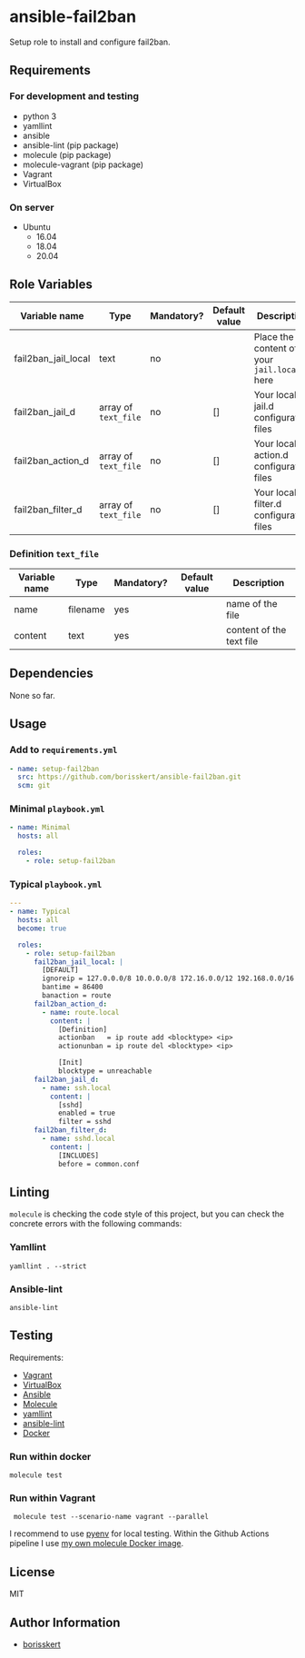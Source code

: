 # ansible-fail2ban

Setup role to install and configure fail2ban.

## Requirements

### For development and testing

* python 3
* yamllint
* ansible
* ansible-lint (pip package)
* molecule (pip package)
* molecule-vagrant (pip package)
* Vagrant
* VirtualBox

### On server

* Ubuntu
  * 16.04
  * 18.04
  * 20.04

## Role Variables

| Variable name  | Type  | Mandatory?  | Default value             | Description |
|----------------|-------|-------------|---------------------------|-------------|
| fail2ban_jail_local     | text  | no          |                           | Place the content of your `jail.local` here |
| fail2ban_jail_d         | array of `text_file` | no | []                  | Your local jail.d configuration files       |
| fail2ban_action_d       | array of `text_file` | no | []                  | Your local action.d configuration files     |
| fail2ban_filter_d       | array of `text_file` | no | []                  | Your local filter.d configuration files     |

### Definition `text_file`

| Variable name  | Type  | Mandatory?  | Default value | Description |
|----------------|-------|-------------|---------------|-------------|
| name           | filename | yes      |               | name of the file |
| content        | text     | yes      |               | content of the text file |

## Dependencies

None so far.

## Usage

### Add to `requirements.yml`

```yaml
- name: setup-fail2ban
  src: https://github.com/borisskert/ansible-fail2ban.git
  scm: git
```

### Minimal `playbook.yml`

```yaml
- name: Minimal
  hosts: all

  roles:
    - role: setup-fail2ban
```

### Typical `playbook.yml`

```yaml
---
- name: Typical
  hosts: all
  become: true

  roles:
    - role: setup-fail2ban
      fail2ban_jail_local: |
        [DEFAULT]
        ignoreip = 127.0.0.0/8 10.0.0.0/8 172.16.0.0/12 192.168.0.0/16
        bantime = 86400
        banaction = route
      fail2ban_action_d:
        - name: route.local
          content: |
            [Definition]
            actionban   = ip route add <blocktype> <ip>
            actionunban = ip route del <blocktype> <ip>

            [Init]
            blocktype = unreachable
      fail2ban_jail_d:
        - name: ssh.local
          content: |
            [sshd]
            enabled = true
            filter = sshd
      fail2ban_filter_d:
        - name: sshd.local
          content: |
            [INCLUDES]
            before = common.conf
```

## Linting

`molecule` is checking the code style of this project, but you can
 check the concrete errors with the following commands: 

### Yamllint

```shell script
yamllint . --strict
```

### Ansible-lint

```shell script
ansible-lint
```

## Testing

Requirements:

* [Vagrant](https://www.vagrantup.com/)
* [VirtualBox](https://www.virtualbox.org/)
* [Ansible](https://docs.ansible.com/)
* [Molecule](https://molecule.readthedocs.io/en/latest/index.html)
* [yamllint](https://yamllint.readthedocs.io/en/stable/#)
* [ansible-lint](https://docs.ansible.com/ansible-lint/)
* [Docker](https://docs.docker.com/)

### Run within docker

```shell script
molecule test
```

### Run within Vagrant

```shell script
 molecule test --scenario-name vagrant --parallel
```

I recommend to use [pyenv](https://github.com/pyenv/pyenv) for local testing.
Within the Github Actions pipeline I use [my own molecule Docker image](https://github.com/borisskert/docker-molecule).

## License

MIT

## Author Information

* [borisskert](https://github.com/borisskert)
